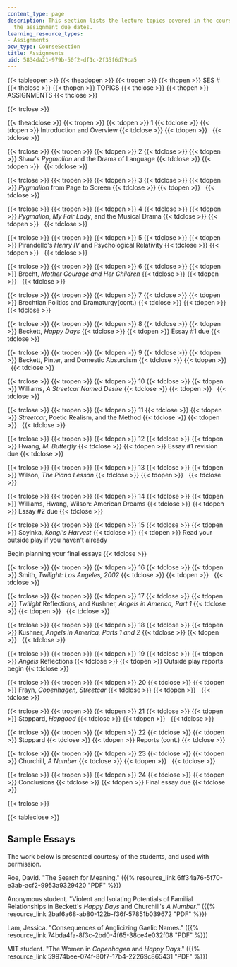 ```yaml
---
content_type: page
description: This section lists the lecture topics covered in the course along with
  the assignment due dates.
learning_resource_types:
- Assignments
ocw_type: CourseSection
title: Assignments
uid: 5834da21-979b-50f2-df1c-2f35f6d79ca5
---
```


{{< tableopen >}}
{{< theadopen >}}
{{< tropen >}}
{{< thopen >}}
SES #
{{< thclose >}}
{{< thopen >}}
TOPICS
{{< thclose >}}
{{< thopen >}}
ASSIGNMENTS
{{< thclose >}}

{{< trclose >}}

{{< theadclose >}}
{{< tropen >}}
{{< tdopen >}}
1
{{< tdclose >}}
{{< tdopen >}}
Introduction and Overview
{{< tdclose >}}
{{< tdopen >}}
 
{{< tdclose >}}

{{< trclose >}}
{{< tropen >}}
{{< tdopen >}}
2
{{< tdclose >}}
{{< tdopen >}}
Shaw's _Pygmalion_ and the Drama of Language
{{< tdclose >}}
{{< tdopen >}}
 
{{< tdclose >}}

{{< trclose >}}
{{< tropen >}}
{{< tdopen >}}
3
{{< tdclose >}}
{{< tdopen >}}
_Pygmalion_ from Page to Screen
{{< tdclose >}}
{{< tdopen >}}
 
{{< tdclose >}}

{{< trclose >}}
{{< tropen >}}
{{< tdopen >}}
4
{{< tdclose >}}
{{< tdopen >}}
_Pygmalion_, _My Fair Lady_, and the Musical Drama
{{< tdclose >}}
{{< tdopen >}}
 
{{< tdclose >}}

{{< trclose >}}
{{< tropen >}}
{{< tdopen >}}
5
{{< tdclose >}}
{{< tdopen >}}
Pirandello's _Henry IV_ and Psychological Relativity
{{< tdclose >}}
{{< tdopen >}}
 
{{< tdclose >}}

{{< trclose >}}
{{< tropen >}}
{{< tdopen >}}
6
{{< tdclose >}}
{{< tdopen >}}
Brecht, _Mother Courage and Her Children_
{{< tdclose >}}
{{< tdopen >}}
 
{{< tdclose >}}

{{< trclose >}}
{{< tropen >}}
{{< tdopen >}}
7
{{< tdclose >}}
{{< tdopen >}}
Brechtian Politics and Dramaturgy(cont.)
{{< tdclose >}}
{{< tdopen >}}
 
{{< tdclose >}}

{{< trclose >}}
{{< tropen >}}
{{< tdopen >}}
8
{{< tdclose >}}
{{< tdopen >}}
Beckett, _Happy Days_
{{< tdclose >}}
{{< tdopen >}}
Essay #1 due
{{< tdclose >}}

{{< trclose >}}
{{< tropen >}}
{{< tdopen >}}
9
{{< tdclose >}}
{{< tdopen >}}
Beckett, Pinter, and Domestic Absurdism
{{< tdclose >}}
{{< tdopen >}}
 
{{< tdclose >}}

{{< trclose >}}
{{< tropen >}}
{{< tdopen >}}
10
{{< tdclose >}}
{{< tdopen >}}
Williams, _A Streetcar Named Desire_
{{< tdclose >}}
{{< tdopen >}}
 
{{< tdclose >}}

{{< trclose >}}
{{< tropen >}}
{{< tdopen >}}
11
{{< tdclose >}}
{{< tdopen >}}
_Streetcar_, Poetic Realism, and the Method
{{< tdclose >}}
{{< tdopen >}}
 
{{< tdclose >}}

{{< trclose >}}
{{< tropen >}}
{{< tdopen >}}
12
{{< tdclose >}}
{{< tdopen >}}
Hwang, _M. Butterfly_
{{< tdclose >}}
{{< tdopen >}}
Essay #1 revision due
{{< tdclose >}}

{{< trclose >}}
{{< tropen >}}
{{< tdopen >}}
13
{{< tdclose >}}
{{< tdopen >}}
Wilson, _The Piano Lesson_
{{< tdclose >}}
{{< tdopen >}}
 
{{< tdclose >}}

{{< trclose >}}
{{< tropen >}}
{{< tdopen >}}
14
{{< tdclose >}}
{{< tdopen >}}
Williams, Hwang, Wilson: American Dreams
{{< tdclose >}}
{{< tdopen >}}
Essay #2 due
{{< tdclose >}}

{{< trclose >}}
{{< tropen >}}
{{< tdopen >}}
15
{{< tdclose >}}
{{< tdopen >}}
Soyinka, _Kongi's Harvest_
{{< tdclose >}}
{{< tdopen >}}
Read your outside play if you haven't already  
  
Begin planning your final essays
{{< tdclose >}}

{{< trclose >}}
{{< tropen >}}
{{< tdopen >}}
16
{{< tdclose >}}
{{< tdopen >}}
Smith, _Twilight: Los Angeles, 2002_
{{< tdclose >}}
{{< tdopen >}}
 
{{< tdclose >}}

{{< trclose >}}
{{< tropen >}}
{{< tdopen >}}
17
{{< tdclose >}}
{{< tdopen >}}
_Twilight_ Reflections, and Kushner, _Angels in America, Part 1_
{{< tdclose >}}
{{< tdopen >}}
 
{{< tdclose >}}

{{< trclose >}}
{{< tropen >}}
{{< tdopen >}}
18
{{< tdclose >}}
{{< tdopen >}}
Kushner, _Angels in America, Parts 1 and 2_
{{< tdclose >}}
{{< tdopen >}}
 
{{< tdclose >}}

{{< trclose >}}
{{< tropen >}}
{{< tdopen >}}
19
{{< tdclose >}}
{{< tdopen >}}
_Angels_ Reflections
{{< tdclose >}}
{{< tdopen >}}
Outside play reports begin
{{< tdclose >}}

{{< trclose >}}
{{< tropen >}}
{{< tdopen >}}
20
{{< tdclose >}}
{{< tdopen >}}
Frayn, _Copenhagen, Streetcar_
{{< tdclose >}}
{{< tdopen >}}
 
{{< tdclose >}}

{{< trclose >}}
{{< tropen >}}
{{< tdopen >}}
21
{{< tdclose >}}
{{< tdopen >}}
Stoppard, _Hapgood_
{{< tdclose >}}
{{< tdopen >}}
 
{{< tdclose >}}

{{< trclose >}}
{{< tropen >}}
{{< tdopen >}}
22
{{< tdclose >}}
{{< tdopen >}}
Stoppard
{{< tdclose >}}
{{< tdopen >}}
Reports (cont.)
{{< tdclose >}}

{{< trclose >}}
{{< tropen >}}
{{< tdopen >}}
23
{{< tdclose >}}
{{< tdopen >}}
Churchill, _A Number_
{{< tdclose >}}
{{< tdopen >}}
 
{{< tdclose >}}

{{< trclose >}}
{{< tropen >}}
{{< tdopen >}}
24
{{< tdclose >}}
{{< tdopen >}}
Conclusions
{{< tdclose >}}
{{< tdopen >}}
Final essay due
{{< tdclose >}}

{{< trclose >}}

{{< tableclose >}}

Sample Essays
-------------

The work below is presented courtesy of the students, and used with permission.

Roe, David. "The Search for Meaning." ({{% resource_link 6ff34a76-5f70-e3ab-acf2-9953a9329420 "PDF" %}})

Anonymous student. "Violent and Isolating Potentials of Familial Relationships in Beckett's _Happy Days_ and Churchill's _A Number_." ({{% resource_link 2baf6a68-ab80-122b-f36f-57851b039672 "PDF" %}})

Lam, Jessica. "Consequences of Anglicizing Gaelic Names." ({{% resource_link 74bda4fa-8f3c-2bd0-4f65-38ce4e032f08 "PDF" %}})

MIT student. "The Women in _Copenhagen_ and _Happy Days_." ({{% resource_link 59974bee-074f-80f7-17b4-22269c865431 "PDF" %}})